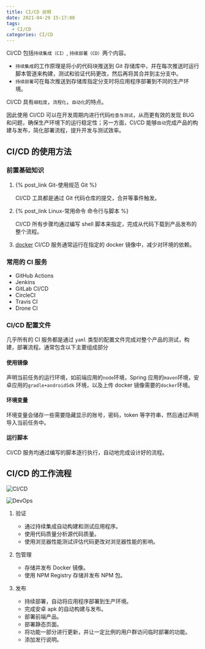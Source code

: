 ```yaml
---
title: CI/CD 说明
date: 2021-04-29 15:17:08
tags:
  - CI/CD
categories: CI/CD
---
```


CI/CD 包括`持续集成（CI）`, `持续部署（CD）`两个内容。

- `持续集成`的工作原理是将小的代码块推送到 Git 存储库中，并在每次推送时运行脚本管道来构建，测试和验证代码更改，然后再将其合并到主分支中。
- `持续部署`可在每次推送到存储库指定分支时将应用程序部署到不同的生产环境。

CI/CD 具有`细粒度`，`流程化`，`自动化`的特点。

因此使用 CI/CD 可以在开发周期内进行代码`检查与测试`，从而更有效的发现 BUG 和问题，确保生产环境下的运行稳定性；另一方面，CI/CD 能够`自动`完成产品的构建与发布，简化部署流程，提升开发与测试效率。

<!-- more -->

## CI/CD 的使用方法

### 前置基础知识

1. {% post_link Git-使用规范 Git %}

   CI/CD 工具都是通过 Git 代码仓库的提交，合并等事件触发。

1. {% post_link Linux-常用命令 命令行与脚本 %}

   CI/CD 所有步骤均通过编写 shell 脚本来指定，完成从代码下载到产品发布的整个流程。

1. [docker](https://www.ruanyifeng.com/blog/2018/02/docker-tutorial.html)
   CI/CD 服务通常运行在指定的 docker 镜像中，减少对环境的依赖。

### 常用的 CI 服务

- GitHub Actions
- Jenkins
- GitLab CI/CD
- CircleCI
- Travis CI
- Drone CI

### CI/CD 配置文件

几乎所有的 CI 服务都是通过 `yaml` 类型的配置文件完成对整个产品的测试，构建，部署流程。通常包含以下主要组成部分

#### 使用镜像

声明当前任务的运行环境，如前端应用的`node`环境，Spring 应用的`maven`环境，安卓应用的`gradle+androidSdk` 环境，以及上传 docker 镜像需要的`docker`环境。

#### 环境变量

环境变量会储存一些需要隐藏显示的账号，密码，token 等字符串，然后通过声明导入当前任务中。

#### 运行脚本

CI/CD 服务均通过编写的脚本逐行执行，自动地完成设计好的流程。

## CI/CD 的工作流程

![CI/CD](gitlab_workflow_example_11_9.png)

![DevOps](gitlab_workflow_example_extended_v12_3.png)

1. 验证

   - 通过持续集成自动构建和测试应用程序。
   - 使用代码质量分析源代码质量。
   - 使用浏览器性能测试评估代码更改对浏览器性能的影响。

1. 包管理

   - 存储并发布 Docker 镜像。
   - 使用 NPM Registry 存储并发布 NPM 包。

1. 发布

   - 持续部署，自动将应用程序部署到生产环境。
   - 完成安卓 apk 的自动构建与发布。
   - 部署前端产品。
   - 部署静态页面。
   - 将功能一部分进行更新，并让一定比例的用户群访问临时部署的功能。
   - 添加发行说明。
